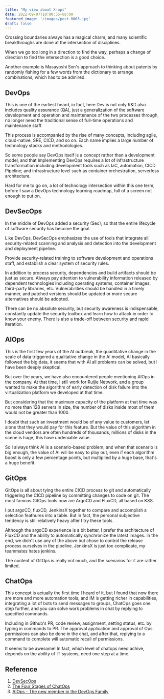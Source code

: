 ```yaml
---
title: "My view about X-ops"
date: 2022-09-07T10:00:55+08:00
featured_image: '/images/post-0003.jpg'
draft: false
---
```


Crossing boundaries always has a magical charm, and many scientific breakthroughs are done at the intersection of disciplines.

When we go too long in a direction to find the way, perhaps a change of direction to find the intersection is a good choice.

Another example is Masayoshi Son's approach to thinking about patents by randomly fishing for a few words from the dictionary to arrange combinations, which has to be admired.

## DevOps

This is one of the earliest heard, in fact, here Dev is not only R&D also includes quality assurance (QA), just a generalization of the software development and operation and maintenance of the two processes through, no longer need the traditional sense of full-time operations and maintenance staff.

This process is accompanied by the rise of many concepts, including agile, cloud-native, SRE, CICD, and so on. Each name implies a large number of technology stacks and methodologies.

So some people say DevOps itself is a concept rather than a development model, and that implementing DevOps requires a lot of infrastructure transformation including development tools such as IaC, automation, CICD Pipeline; and infrastructure level such as container orchestration, serverless architecture.

Hard for me to go on, a lot of technology intersection within this one term, before I saw a DevOps technology learning roadmap, full of a screen not enough to put on.

## DevSecOps

In the middle of DevOps added a security (Sec), so that the entire lifecycle of software security has become the goal.

Like DevOps, DevSecOps emphasizes the use of tools that integrate all security-related scanning and analysis and detection into the development and deployment pipeline.

Provide security-related training to software development and operations staff, and establish a clear system of security rules.

In addition to process security, dependencies and build artifacts should be just as secure. Always pay attention to vulnerability information released by dependent technologies including operating systems, container images, third-party libraries, etc. Vulnerabilities should be handled in a timely manner, and patched versions should be updated or more secure alternatives should be adopted.

There can be no absolute security, but security awareness is indispensable, constantly update the security toolbox and learn how to attack in order to know your enemy. There is also a trade-off between security and rapid iteration.

## AIOps

This is the first few years of the AI outbreak, the quantitative change in the scale of data triggered a qualitative change in the AI model, AI basically followed the big data, it seems that with AI all problems can be solved, but I have been deeply skeptical.

But over the years, we have also encountered people mentioning AIOps in the company. At that time, i still work for Ruijie Network, and a group wanted to make the algorithm of early detection of disk failure into the virtualization platform we developed at that time.

But considering that the maximum capacity of the platform at that time was no more than 128 servers in size, the number of disks inside most of them would not be greater than 1000.

I doubt that such an investment would be of any value to customers, let alone that they would pay for this feature. But the value of this algorithm in the cloud vendors are often hundreds of thousands, millions of disks in the scene is huge, this have undeniable value.

So I always think AI is a scenario-based problem, and when that scenario is big enough, the value of AI will be easy to play out, even if each algorithm boost is only a few percentage points, but multiplied by a huge base, that's a huge benefit.

## GitOps

GitOps is all about tying the entire CICD process to git and automatically triggering the CICD pipeline by committing changes to code on git. The most famous GitOps tools now are ArgoCD and FluxCD, all based on K8S.

I put argoCD, fluxCD, JenkinsX together to compare and accomplish a selection feathures into a table. But in fact, the personal subjective tendency is still relatively heavy after I try these tools.

Although the argoCD experience is a bit better, I prefer the architecture of FluxCD and the ability to automatically synchronize the latest images. In the end, we didn't use any of the above but chose to control the release process ourselves in the pipeline. JenkinsX is just too complicate, my teammates hates jenkins.

The content of GitOps is really not much, and the scenarios for it are rather limited.

## ChatOps

This concept is actually the first time I heard of it, but I found that now there are more and more automation tools, and IM is getting richer in capabilities, integrating a lot of bots to send messages to groups, ChatOps goes one step further, and you can solve work problems in chat by replying to specified commands.

Including in Github's PR, code review, assignment, setting status, etc. by typing in commands to PR. The approval application and approval of Ops permissions can also be done in the chat, and after that, replying to a command to complete will automatic recall of permissions.

It seems to be awesome! In fact, which level of chatops need achive, depends on the ability of IT systems, need one step at a time.

## Reference

1. [DevSecOps](https://medium.com/digital-transformation-and-platform-engineering/devsecops-automation-and-continuous-security-b2c7d0c883c9)
2. [The Four Stages of ChatOps](https://medium.com/get-put-post/the-four-stages-of-chatops-79cc60fc38a)
3. [AIOps - The new member in the DevOps Family](https://medium.com/faun/aiops-the-new-member-in-the-devops-family-d76bab14c98e)